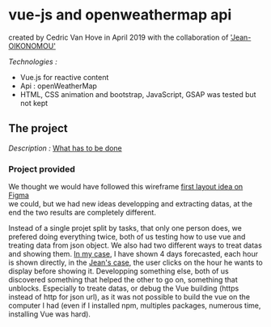 # vue-js and openweathermap api

created by Cedric Van Hove in April 2019 with the collaboration of ['Jean-OIKONOMOU'](https://github.com/Jean-OIKONOMOU)

_Technologies :_
* Vue.js for reactive content
* Api : openWeatherMap
* HTML, CSS animation and bootstrap, JavaScript, GSAP was tested but not kept

## The project

_Description :_
[What has to be done](https://github.com/becodeorg/BXL-Johnson-3.9/tree/master/Projets/Mets-Tes-Hauts)

### Project provided

We thought we would have followed this wireframe
[first layout idea on Figma](https://www.figma.com/file/MUSukZoNaNOy8YAq28198SkW/OpenWeatherMap?node-id=0%3A1)  
we could, but we had new ideas developping and extracting datas, at the end the two results are completely different.

Instead of a single projet split by tasks, that only one person does,
we prefered doing everything twice, both of us testing how to use vue and treating data from json object.
We also had two different ways to treat datas and showing them. [In my case](https://cevaho.github.io/vue-js/dist/), I have shown 4 days forecasted, each hour is shown directly, in the [Jean's case](https://jean-oikonomou.github.io/FLOYDMYWEATHER/dist/), the user clicks on the hour he wants to display before showing it.
Developping something else, both of us discovered something that helped the other to go on, something that unblocks.
Especially to treate datas, or debug the Vue building (https instead of http for json url), as it was not possible to build the vue on the computer I had (even if I installed npm, multiples packages, numerous time, installing Vue was hard).
